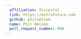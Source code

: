 ```yaml
---
  affiliation: Occipital
  link: https://extrafuture.com
  github: philnelson
  name: Phil Nelson
  pull_request_number: 600
---
```

